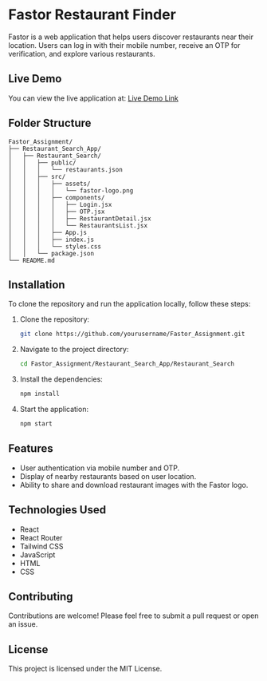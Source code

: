 # Fastor Restaurant Finder

Fastor is a web application that helps users discover restaurants near their location. Users can log in with their mobile number, receive an OTP for verification, and explore various restaurants.

## Live Demo

You can view the live application at: [Live Demo Link](#)

## Folder Structure

```
Fastor_Assignment/
├── Restaurant_Search_App/
│   ├── Restaurant_Search/
│   │   ├── public/
│   │   │   └── restaurants.json
│   │   ├── src/
│   │   │   ├── assets/
│   │   │   │   └── fastor-logo.png
│   │   │   ├── components/
│   │   │   │   ├── Login.jsx
│   │   │   │   ├── OTP.jsx
│   │   │   │   ├── RestaurantDetail.jsx
│   │   │   │   └── RestaurantsList.jsx
│   │   │   ├── App.js
│   │   │   ├── index.js
│   │   │   └── styles.css
│   │   └── package.json
└── README.md
```

## Installation

To clone the repository and run the application locally, follow these steps:

1. Clone the repository:
   ```bash
   git clone https://github.com/yourusername/Fastor_Assignment.git
   ```

2. Navigate to the project directory:
   ```bash
   cd Fastor_Assignment/Restaurant_Search_App/Restaurant_Search
   ```

3. Install the dependencies:
   ```bash
   npm install
   ```

4. Start the application:
   ```bash
   npm start
   ```

## Features

- User authentication via mobile number and OTP.
- Display of nearby restaurants based on user location.
- Ability to share and download restaurant images with the Fastor logo.

## Technologies Used

- React
- React Router
- Tailwind CSS
- JavaScript
- HTML
- CSS

## Contributing

Contributions are welcome! Please feel free to submit a pull request or open an issue.

## License

This project is licensed under the MIT License.
